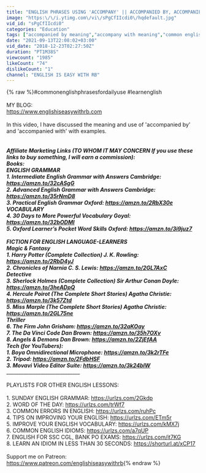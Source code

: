 ```yaml
---
title: "ENGLISH PHRASES USING 'ACCOMPANY' || ACCOMPANIED BY, ACCOMPANIED WITH || MEANING & USE"
image: "https:\/\/i.ytimg.com\/vi\/sPgCfIIcdi0\/hqdefault.jpg"
vid_id: "sPgCfIIcdi0"
categories: "Education"
tags: ["accompanied by meaning","accompany with meaning","common english phrases for daily use"]
date: "2021-09-13T22:08:02+03:00"
vid_date: "2018-12-23T02:27:50Z"
duration: "PT1M38S"
viewcount: "1985"
likeCount: "74"
dislikeCount: "1"
channel: "ENGLISH IS EASY WITH RB"
---
```

{% raw %}#commonenglishphrasesfordailyuse #learnenglish<br /><br />MY BLOG:<br /><a rel="nofollow" target="blank" href="https://www.englishiseasywithrb.com">https://www.englishiseasywithrb.com</a><br /><br />In this video, I have discussed the meaning and use of 'accompanied by' and 'accompanied with' with examples.<br /><br />___________________________________________________<br />Affiliate Marketing Links (TO WHOM IT MAY CONCERN_ If you use these links to buy something, I will earn a commission):<br />Books: <br />ENGLISH GRAMMAR<br />1. Intermediate English Grammar with Answers_ Cambridge: <a rel="nofollow" target="blank" href="https://amzn.to/32cASgG">https://amzn.to/32cASgG</a><br />2. Advanced English Grammar with Answers_ Cambridge: <a rel="nofollow" target="blank" href="https://amzn.to/35rNmD8">https://amzn.to/35rNmD8</a><br />3. Practical English Grammar_ Oxford: <a rel="nofollow" target="blank" href="https://amzn.to/2RbX30e">https://amzn.to/2RbX30e</a><br />VOCABULARY<br />4. 30 Days to More Powerful Vocabulary_ Goyal: <a rel="nofollow" target="blank" href="https://amzn.to/32bODMI">https://amzn.to/32bODMI</a><br />5. Oxford Learner’s Pocket Word Skills_ Oxford: <a rel="nofollow" target="blank" href="https://amzn.to/3i9juz7">https://amzn.to/3i9juz7</a><br /><br />FICTION FOR ENGLISH LANGUAGE-LEARNERS<br />Magic &amp; Fantasy<br />1. Harry Potter (Complete Collection)_ J. K. Rowling: <a rel="nofollow" target="blank" href="https://amzn.to/2RbD4yJ">https://amzn.to/2RbD4yJ</a><br />2. Chronicles of Narnia_ C. S. Lewis: <a rel="nofollow" target="blank" href="https://amzn.to/2GL7AxC">https://amzn.to/2GL7AxC</a><br />Detective<br />3. Sherlock Holmes (Complete Collection)_ Sir Arthur Conan Doyle: <a rel="nofollow" target="blank" href="https://amzn.to/3heADpQ">https://amzn.to/3heADpQ</a> <br />4. Hercule Poirot (The Complete Short Stories)_ Agatha Christie: <a rel="nofollow" target="blank" href="https://amzn.to/3k57Ztd">https://amzn.to/3k57Ztd</a><br />5. Miss Marple (The Complete Short Stories)_ Agatha Christie: <a rel="nofollow" target="blank" href="https://amzn.to/2GL75ne">https://amzn.to/2GL75ne</a><br />Thriller<br />6. The Firm_ John Grisham: <a rel="nofollow" target="blank" href="https://amzn.to/32aKOay">https://amzn.to/32aKOay</a><br />7. The Da Vinci Code_ Dan Brown: <a rel="nofollow" target="blank" href="https://amzn.to/35h7OXv">https://amzn.to/35h7OXv</a><br />8. Angels &amp; Demons_ Dan Brown: <a rel="nofollow" target="blank" href="https://amzn.to/2ZjEfAA">https://amzn.to/2ZjEfAA</a><br />Tech (for YouTubers):<br />1. Boya Omnidirectional Microphone: <a rel="nofollow" target="blank" href="https://amzn.to/3k2rTFe">https://amzn.to/3k2rTFe</a><br />2. Tripod: <a rel="nofollow" target="blank" href="https://amzn.to/2FdbHSF">https://amzn.to/2FdbHSF</a><br />3. Movavi Video Editor Suite: <a rel="nofollow" target="blank" href="https://amzn.to/3k24bIW">https://amzn.to/3k24bIW</a><br />___________________________________________________________________<br /><br />PLAYLISTS FOR OTHER ENGLISH LESSONS:<br /><br />1. SUNDAY ENGLISH GRAMMAR: <a rel="nofollow" target="blank" href="https://urlzs.com/2Gkdp">https://urlzs.com/2Gkdp</a><br />2. WORD OF THE DAY: <a rel="nofollow" target="blank" href="https://urlzs.com/trWf7">https://urlzs.com/trWf7</a><br />3. COMMON ERRORS IN ENGLISH: <a rel="nofollow" target="blank" href="https://urlzs.com/ruhPc">https://urlzs.com/ruhPc</a><br />4. TIPS ON IMPROVING YOUR ENGLISH: <a rel="nofollow" target="blank" href="https://urlzs.com/ETm5r">https://urlzs.com/ETm5r</a><br />5. IMPROVE YOUR ENGLISH VOCABULARY: <a rel="nofollow" target="blank" href="https://urlzs.com/kMX7j">https://urlzs.com/kMX7j</a><br />6. COMMON ENGLISH IDIOMS: <a rel="nofollow" target="blank" href="https://urlzs.com/a7qUP">https://urlzs.com/a7qUP</a><br />7. ENGLISH FOR SSC CGL, BANK PO EXAMS: <a rel="nofollow" target="blank" href="https://urlzs.com/it7KG">https://urlzs.com/it7KG</a><br />8. LEARN AN IDIOM IN LESS THAN 30 SECONDS:  <a rel="nofollow" target="blank" href="https://shorturl.at/xCP17">https://shorturl.at/xCP17</a><br /><br />Support me on Patreon:<br /><a rel="nofollow" target="blank" href="https://www.patreon.com/englishiseasywithrb">https://www.patreon.com/englishiseasywithrb</a>{% endraw %}
